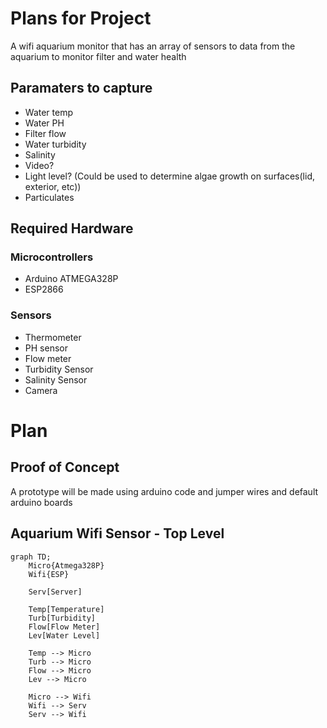 # Plans for Project
A wifi aquarium monitor that has an array of sensors to data from the aquarium to monitor filter and water health

## Paramaters to capture
* Water temp
* Water PH
* Filter flow
* Water turbidity
* Salinity 
* Video?
* Light level? (Could be used to determine algae growth on surfaces(lid, exterior, etc))
* Particulates

## Required Hardware
### Microcontrollers
* Arduino ATMEGA328P
* ESP2866
### Sensors
* Thermometer 
* PH sensor
* Flow meter
* Turbidity Sensor
* Salinity Sensor
* Camera

# Plan
## Proof of Concept
A prototype will be made using arduino code and jumper wires and default arduino boards


## Aquarium Wifi Sensor - Top Level
```mermaid
graph TD;
    Micro{Atmega328P}
    Wifi{ESP}
    
    Serv[Server]
    
    Temp[Temperature]
    Turb[Turbidity]
    Flow[Flow Meter]
    Lev[Water Level]
    
    Temp --> Micro
    Turb --> Micro
    Flow --> Micro
    Lev --> Micro
    
    Micro --> Wifi
    Wifi --> Serv
    Serv --> Wifi
    
```

